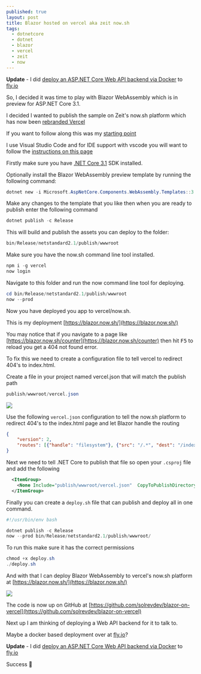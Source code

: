 ```yaml
---
published: true
layout: post
title: Blazor hosted on vercel aka zeit now.sh
tags:
  - dotnetcore
  - dotnet
  - blazor
  - vercel
  - zeit
  - now
---
```

**Update** - I did [deploy an ASP.NET Core Web API backend via Docker](2020-05-18-deploy-aspnet-core-web-api-to-fly-via-docker.md) to [fly.io](https://fly.io/docs/)

So, I decided it was time to play with Blazor WebAssembly which is in preview for ASP.NET Core 3.1.

I decided I wanted to publish the sample on Zeit's now.sh platform which has now been [rebranded Vercel](https://vercel.com/blog/zeit-is-now-vercel)

If you want to follow along this was my [starting point](https://docs.microsoft.com/en-us/aspnet/core/blazor/get-started?view=aspnetcore-3.1&tabs=netcore-cli)

I use Visual Studio Code and for IDE support with vscode you will want to follow the [instructions on this page](https://docs.microsoft.com/en-gb/aspnet/core/blazor/debug?tabs=visual-studio-code&view=aspnetcore-3.1#vscode)

Firstly make sure you have [.NET Core 3.1](https://dotnet.microsoft.com/download/dotnet-core/3.1) SDK installed.

Optionally install the Blazor WebAssembly preview template by running the following command:

```powershell
dotnet new -i Microsoft.AspNetCore.Components.WebAssembly.Templates::3.2.0-rc1.20223.4
```

Make any changes to the template that you like then when you are ready to publish enter the following command

```powershell
dotnet publish -c Release
```

This will build and publish the assets you can deploy to the folder:

```powershell
bin/Release/netstandard2.1/publish/wwwroot
```

Make sure you have the now.sh command line tool installed.

```powershell
npm i -g vercel
now login
```

Navigate to this folder and run the now command line tool for deploying.

```powershell
cd bin/Release/netstandard2.1/publish/wwwroot
now --prod
```

Now you have deployed you app to vercel/now.sh.

This is my deployment [https://blazor.now.sh/](https://blazor.now.sh/)

You may notice that if you navigate to a page like [https://blazor.now.sh/counter](https://blazor.now.sh/counter) then hit <kbd>F5</kbd> to reload you get a 404 not found error.

To fix this we need to create a configuration file to tell vercel to redirect 404's to index.html.

Create a file in your project named vercel.json that will match the publish path

```powershell
publish/wwwroot/vercel.json
```

![](https://i.imgur.com/WR5zJKR.png)

Use the following `vercel.json` configuration to tell the now.sh platform to redirect 404's to the index.html page and let Blazor handle the routing

```json
{
    "version": 2,
    "routes": [{"handle": "filesystem"}, {"src": "/.*", "dest": "/index.html"}]
}

```

Next we need to tell .NET Core to publish that file so open your `.csproj` file and add the following

```xml
  <ItemGroup>
    <None Include="publish/wwwroot/vercel.json"  CopyToPublishDirectory="PreserveNewest" />
  </ItemGroup>

```

Finally you can create a `deploy.sh` file that can publish and deploy all in one command.

```powershell
#!/usr/bin/env bash

dotnet publish -c Release
now --prod bin/Release/netstandard2.1/publish/wwwroot/
```

To run this make sure it has the correct permissions
```powershell
chmod +x deploy.sh
./deploy.sh
```

And with that I can deploy Blazor WebAssembly to vercel's now.sh platform at [https://blazor.now.sh/](https://blazor.now.sh/)

![](https://i.imgur.com/rZ0wCta.png)

The code is now up on GitHub at [https://github.com/solrevdev/blazor-on-vercel](https://github.com/solrevdev/blazor-on-vercel)

Next up I am thinking of deploying a Web API backend for it to talk to.

Maybe a docker based deployment over at [fly.io](https://fly.io/docs/)?

**Update** - I did [deploy an ASP.NET Core Web API backend via Docker](2020-05-18-deploy-aspnet-core-web-api-to-fly-via-docker.md) to [fly.io](https://fly.io/docs/)

Success 🎉
